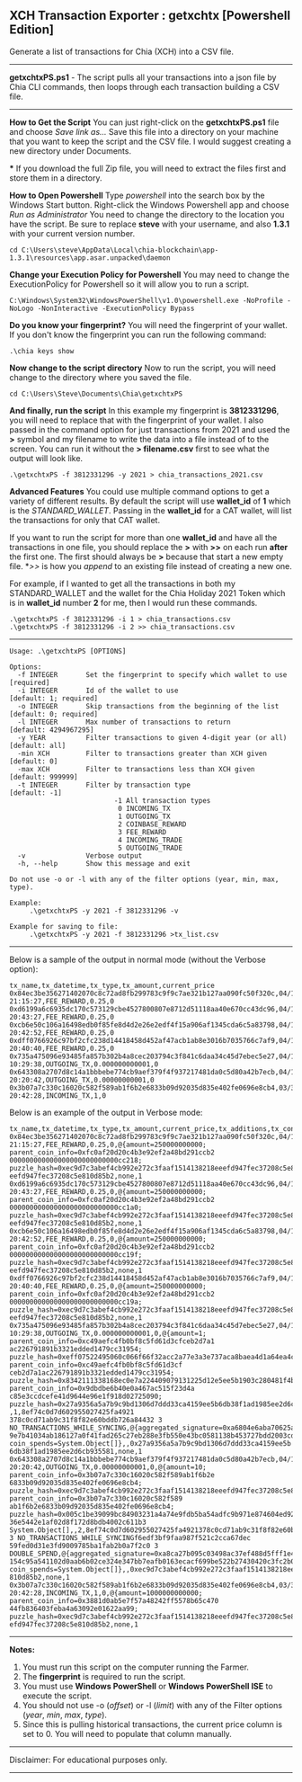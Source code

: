 ## XCH Transaction Exporter : getxchtx [Powershell Edition]

Generate a list of transactions for Chia (XCH) into a CSV file.

---

**getxchtxPS.ps1** - The script pulls all your transactions into a json file by Chia CLI commands, then loops through each transaction building a CSV file. 

---

**How to Get the Script**
You can just right-click on the **getxchtxPS.ps1** file and choose _Save link as..._ Save this file into a directory on your machine that you want to keep the script and the CSV file. I would suggest creating a new directory under Documents. 

**\*** If you download the full Zip file, you will need to extract the files first and store them in a directory.


**How to Open Powershell**
Type _powershell_ into the search box by the Windows Start button.
Right-click the Windows Powershell app and choose _Run as Administrator_
You need to change the directory to the location you have the script. Be sure to replace **steve** with your username, and also **1.3.1** with your current version number.

```
cd C:\Users\steve\AppData\Local\chia-blockchain\app-1.3.1\resources\app.asar.unpacked\daemon
```

**Change your Execution Policy for Powershell** You may need to change the ExecutionPolicy for Powershell so it will allow you to run a script.

```
C:\Windows\System32\WindowsPowerShell\v1.0\powershell.exe -NoProfile -NoLogo -NonInteractive -ExecutionPolicy Bypass
```

**Do you know your fingerprint?**
You will need the fingerprint of your wallet. If you don't know the fingerprint you can run the following command:

```
.\chia keys show
```
**Now change to the script directory**
Now to run the script, you will need change to the directory where you saved the file.

```
cd C:\Users\Steve\Documents\Chia\getxchtxPS
```

**And finally, run the script**
In this example my fingerprint is **3812331296**, you will need to replace that with the fingerprint of your wallet. I also passed in the command option for just transactions from 2021 and used the **>** symbol and my filename to write the data into a file instead of to the screen. You can run it without the **> filename.csv** first to see what the output will look like.

```
.\getxchtxPS -f 3812331296 -y 2021 > chia_transactions_2021.csv
```

**Advanced Features**
You could use multiple command options to get a variety of different results. By default the script will use **wallet_id** of **1** which is the _STANDARD\_WALLET_. Passing in the **wallet_id** for a CAT wallet, will list the transactions for only that CAT wallet.

If you want to run the script for more than one **wallet_id** and have all the transactions in one file, you should replace the **>** with **>>** on each run **after** the first one. The first should always be **>** because that start a new empty file. **>>* is how you _append_ to an existing file instead of creating a new one.

For example, if I wanted to get all the transactions in both my STANDARD_WALLET and the wallet for the Chia Holiday 2021 Token which is in **wallet_id** number **2** for me, then I would run these commands.

```
.\getxchtxPS -f 3812331296 -i 1 > chia_transactions.csv
.\getxchtxPS -f 3812331296 -i 2 >> chia_transactions.csv
```

---

```
Usage: .\getxchtxPS [OPTIONS]

Options:
  -f INTEGER       Set the fingerprint to specify which wallet to use  [required]
  -i INTEGER       Id of the wallet to use                             [default: 1; required]
  -o INTEGER       Skip transactions from the beginning of the list    [default: 0; required]
  -l INTEGER       Max number of transactions to return                [default: 4294967295]
  -y YEAR          Filter transactions to given 4-digit year (or all)  [default: all]
  -min XCH         Filter to transactions greater than XCH given       [default: 0]
  -max XCH         Filter to transactions less than XCH given          [default: 999999]
  -t INTEGER       Filter by transaction type                          [default: -1]
                          -1 All transaction types
                           0 INCOMING_TX
                           1 OUTGOING_TX
                           2 COINBASE_REWARD
                           3 FEE_REWARD
                           4 INCOMING_TRADE
                           5 OUTGOING_TRADE
  -v               Verbose output
  -h, --help       Show this message and exit

Do not use -o or -l with any of the filter options (year, min, max, type).

Example:
     .\getxchtxPS -y 2021 -f 3812331296 -v

Example for saving to file:
     .\getxchtxPS -y 2021 -f 3812331296 >tx_list.csv

```

---

Below is a sample of the output in normal mode (without the Verbose option):

```
tx_name,tx_datetime,tx_type,tx_amount,current_price
0x84ec3be356271402070c8c72ad8fb299783c9f9c7ae321b127aa090fc50f320c,04/14/2022 21:15:27,FEE_REWARD,0.25,0
0xd6199a6c6935dc170c573129cbe4527800807e8712d51118aa40e670cc43dc96,04/14/2022 20:43:27,FEE_REWARD,0.25,0
0xcb6e50c106a16498edb0f85fe8d4d2e26e2edf4f15a906af1345cda6c5a83798,04/14/2022 20:42:52,FEE_REWARD,0.25,0
0xdff0766926c97bf2cfc238d14418458d452af47acb1ab8e3016b7035766c7af9,04/14/2022 20:40:40,FEE_REWARD,0.25,0
0x735a475096e93485fa857b302b4a8cec203794c3f841c6daa34c45d7ebec5e27,04/13/2022 10:29:38,OUTGOING_TX,0.000000000001,0
0x643308a2707d8c14a1bbbebe774cb9aef379f4f937217481da0c5d80a42b7ecb,04/12/2022 20:20:42,OUTGOING_TX,0.00000000001,0
0x3b07a7c330c16020c582f589ab1f6b2e6833b09d92035d835e402fe0696e8cb4,03/31/2022 20:42:28,INCOMING_TX,1,0
```

Below is an example of the output in Verbose mode:

```
tx_name,tx_datetime,tx_type,tx_amount,current_price,tx_additions,tx_confirmed,tx_confirmed_at_height,tx_fee_amount,tx_memos,tx_removals,tx_sent,tx_sent_to,tx_spend_bundle,tx_to_address,tx_to_puzzle_hash,tx_trade_id,tx_wallet_id
0x84ec3be356271402070c8c72ad8fb299783c9f9c7ae321b127aa090fc50f320c,04/14/2022 21:15:27,FEE_REWARD,0.25,0,@{amount=250000000000; parent_coin_info=0xfc0af20d20c4b3e92ef2a48bd291ccb2
000000000000000000000000000cc218; puzzle_hash=0xec9d7c3abef4cb992e272c3faaf1514138218eeefd947fec37208c5e810d85b2},True,836124,0,,,0,,none,,0xec9d7c3abef4cb992e272c3faaf1514138218e
eefd947fec37208c5e810d85b2,none,1
0xd6199a6c6935dc170c573129cbe4527800807e8712d51118aa40e670cc43dc96,04/14/2022 20:43:27,FEE_REWARD,0.25,0,@{amount=250000000000; parent_coin_info=0xfc0af20d20c4b3e92ef2a48bd291ccb2
000000000000000000000000000cc1a0; puzzle_hash=0xec9d7c3abef4cb992e272c3faaf1514138218eeefd947fec37208c5e810d85b2},True,836003,0,,,0,,none,,0xec9d7c3abef4cb992e272c3faaf1514138218e
eefd947fec37208c5e810d85b2,none,1
0xcb6e50c106a16498edb0f85fe8d4d2e26e2edf4f15a906af1345cda6c5a83798,04/14/2022 20:42:52,FEE_REWARD,0.25,0,@{amount=250000000000; parent_coin_info=0xfc0af20d20c4b3e92ef2a48bd291ccb2
000000000000000000000000000cc19f; puzzle_hash=0xec9d7c3abef4cb992e272c3faaf1514138218eeefd947fec37208c5e810d85b2},True,836001,0,,,0,,none,,0xec9d7c3abef4cb992e272c3faaf1514138218e
eefd947fec37208c5e810d85b2,none,1
0xdff0766926c97bf2cfc238d14418458d452af47acb1ab8e3016b7035766c7af9,04/14/2022 20:40:40,FEE_REWARD,0.25,0,@{amount=250000000000; parent_coin_info=0xfc0af20d20c4b3e92ef2a48bd291ccb2
000000000000000000000000000cc19a; puzzle_hash=0xec9d7c3abef4cb992e272c3faaf1514138218eeefd947fec37208c5e810d85b2},True,835996,0,,,0,,none,,0xec9d7c3abef4cb992e272c3faaf1514138218e
eefd947fec37208c5e810d85b2,none,1
0x735a475096e93485fa857b302b4a8cec203794c3f841c6daa34c45d7ebec5e27,04/13/2022 10:29:38,OUTGOING_TX,0.000000000001,0,@{amount=1; parent_coin_info=0xc49aefc4fb0bf8c5fd61d3cfceb2d7a1
ac226791891b3321edded1479cc31954; puzzle_hash=0xeff07522495060c066f66f32acc2a77e3a3e737aca8baea4d1a64ea4cdc13da9}@{amount=999999999788; parent_coin_info=0xc49aefc4fb0bf8c5fd61d3cf
ceb2d7a1ac226791891b3321edded1479cc31954; puzzle_hash=0x8342111338168ec0e7a224409079131225d12e5ee5b1903c280481f4b9990d0a}@{amount=1; parent_coin_info=0x9dbdbe6b40e0a467ac515f23d4a
c85e3ccdcefe41d9644e96e1f918d02725090; puzzle_hash=0x27a9356a5a7b9c9bd1306d7ddd33ca4159ee5b6db38f1ad1985ee2d6cb935581},True,829842,0.000000000001,, ,1,8ef74c0d7d602955027425fa4921
378c0cd71ab9c31f8f82e60bddb726a84432 3 NO_TRANSACTIONS_WHILE_SYNCING,@{aggregated_signature=0xa6804e6aba70625a50f8323c99dd8e1b7edd1078b110e6fe8da3fd53c83e94def828585ca0bd14c26f4a1
9e7b41034ab186127a0f41fad265c27eb288e3fb550e43bc0581138b453727bdd2003cd3625efe3f67dd3c40aac858aafd3aa32343f; coin_spends=System.Object[]},,0x27a9356a5a7b9c9bd1306d7ddd33ca4159ee5b
6db38f1ad1985ee2d6cb935581,none,1
0x643308a2707d8c14a1bbbebe774cb9aef379f4f937217481da0c5d80a42b7ecb,04/12/2022 20:20:42,OUTGOING_TX,0.00000000001,0,@{amount=10; parent_coin_info=0x3b07a7c330c16020c582f589ab1f6b2e
6833b09d92035d835e402fe0696e8cb4; puzzle_hash=0xec9d7c3abef4cb992e272c3faaf1514138218eeefd947fec37208c5e810d85b2}@{amount=999999999790; parent_coin_info=0x3b07a7c330c16020c582f589
ab1f6b2e6833b09d92035d835e402fe0696e8cb4; puzzle_hash=0x005c1be39099bc84903231a4a74e9fdb5ba54adfc9b971e874604ed923cbab64},True,827113,0.0000000002,0x8457a52308c198c8ea1dbfc1c501cc
36e5442e1af02d8f172d8bdb4002c611b3 System.Object[],,2,8ef74c0d7d602955027425fa4921378c0cd71ab9c31f8f82e60bddb726a84432 3 NO_TRANSACTIONS_WHILE_SYNCINGf6edf3bf9faa987f521c2cca67dec
59fed0d31e3fd9009785ba1fab2b0a7f2c0 3 DOUBLE_SPEND,@{aggregated_signature=0xa8ca27b095c03498ac37ef488d5fff1e471f8767cb2d02878ac5db29feae87a8994f33be7186e5e9189d830a6162debc0973af6
154c95a541102d0aab6b02ce324e347bb7eafb0163ecacf699be522b27430420c3fc2b0851ea5d5e089845e70; coin_spends=System.Object[]},,0xec9d7c3abef4cb992e272c3faaf1514138218eeefd947fec37208c5e
810d85b2,none,1
0x3b07a7c330c16020c582f589ab1f6b2e6833b09d92035d835e402fe0696e8cb4,03/31/2022 20:42:28,INCOMING_TX,1,0,@{amount=1000000000000; parent_coin_info=0x3881d0ab5e7f57a48242ff5578b65c470
44fb836403feba4a63092e01622aa99; puzzle_hash=0xec9d7c3abef4cb992e272c3faaf1514138218eeefd947fec37208c5e810d85b2},True,771573,0,,,0,,none,,0xec9d7c3abef4cb992e272c3faaf1514138218ee
efd947fec37208c5e810d85b2,none,1
```

---

**Notes:**
1. You must run this script on the computer running the Farmer.
2. The **fingerprint** is required to run the script.
3. You must use **Windows PowerShell** or **Windows PowerShell ISE** to execute the script.
4. You should not use -o (_offset_) or -l (_limit_) with any of the Filter options (_year_, _min_, _max_, _type_).
5. Since this is pulling historical transactions, the current price column is set to 0. You will need to populate that column manually.

---
Disclaimer: For educational purposes only.

---
